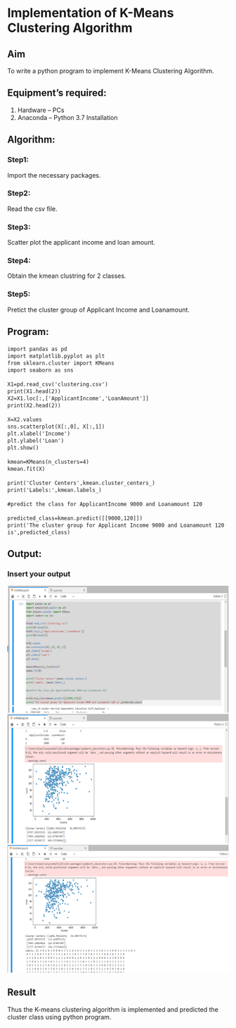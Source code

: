 # Implementation of K-Means Clustering Algorithm
## Aim
To write a python program to implement K-Means Clustering Algorithm.
## Equipment’s required:
1.	Hardware – PCs
2.	Anaconda – Python 3.7 Installation

## Algorithm:

### Step1:
Import the necessary packages.

### Step2:
Read the csv file.

### Step3:
Scatter plot the applicant income and loan amount.

### Step4:
Obtain the kmean clustring for 2 classes.

### Step5:
Pretict the cluster group of Applicant Income and Loanamount.

## Program:
```
import pandas as pd 
import matplotlib.pyplot as plt
from sklearn.cluster import KMeans 
import seaborn as sns

X1=pd.read_csv('clustering.csv')
print(X1.head(2))
X2=X1.loc[:,['ApplicantIncome','LoanAmount']]
print(X2.head(2))

X=X2.values 
sns.scatterplot(X[:,0], X[:,1])
plt.xlabel('Income')
plt.ylabel('Loan')
plt.show()

kmean=KMeans(n_clusters=4)
kmean.fit(X)

print('Cluster Centers',kmean.cluster_centers_)
print('Labels:',kmean.labels_)

#predict the class for ApplicantIncome 9000 and Loanamount 120

predicted_class=kmean.predict([[9000,120]])
print('The cluster group for Applicant Income 9000 and Loanamount 120 is',predicted_class)
```
## Output:

### Insert your output
![output](clus1.png)
![output](clus2.png)
![output](clus3.png)
<br>

## Result
Thus the K-means clustering algorithm is implemented and predicted the cluster class using python program.